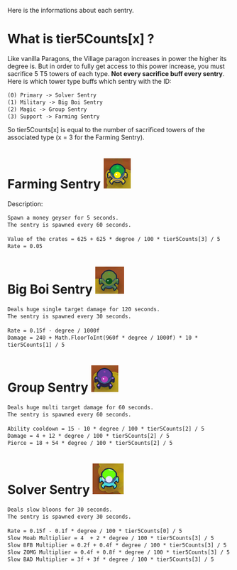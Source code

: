 Here is the informations about each sentry.

# What is tier5Counts[x] ?
Like vanilla Paragons, the Village paragon increases in power the higher its degree is. But in order to fully get access to this power increase, you must sacrifice 5 T5 towers of each type. **Not every sacrifice buff every sentry**. Here is which tower type buffs which sentry with the ID:
```
(0) Primary -> Solver Sentry
(1) Military -> Big Boi Sentry
(2) Magic -> Group Sentry
(3) Support -> Farming Sentry
```
So tier5Counts[x] is equal to the number of sacrificed towers of the associated type (x = 3 for the Farming Sentry).

# Farming Sentry ![Farming Sentry Picture](farming_sentry.png)
Description: 
```
Spawn a money geyser for 5 seconds. 
The sentry is spawned every 60 seconds.

Value of the crates = 625 + 625 * degree / 100 * tier5Counts[3] / 5
Rate = 0.05
```

# Big Boi Sentry ![Big Boi Sentry Picture](big_boi_sentry.PNG)
```
Deals huge single target damage for 120 seconds.
The sentry is spawned every 30 seconds.

Rate = 0.15f - degree / 1000f
Damage = 240 + Math.FloorToInt(960f * degree / 1000f) * 10 * tier5Counts[1] / 5
```

# Group Sentry ![Group Picture](group_sentry.PNG)
```
Deals huge multi target damage for 60 seconds.
The sentry is spawned every 60 seconds.

Ability cooldown = 15 - 10 * degree / 100 * tier5Counts[2] / 5
Damage = 4 + 12 * degree / 100 * tier5Counts[2] / 5
Pierce = 18 + 54 * degree / 100 * tier5Counts[2] / 5
```

# Solver Sentry ![Solver Picture](solver_sentry.PNG)
```
Deals slow bloons for 30 seconds.
The sentry is spawned every 30 seconds.

Rate = 0.15f - 0.1f * degree / 100 * tier5Counts[0] / 5
Slow Moab Multiplier = 4  + 2 * degree / 100 * tier5Counts[3] / 5
Slow BFB Multiplier = 0.2f + 0.4f * degree / 100 * tier5Counts[3] / 5
Slow ZOMG Multiplier = 0.4f + 0.8f * degree / 100 * tier5Counts[3] / 5
Slow BAD Multiplier = 3f + 3f * degree / 100 * tier5Counts[3] / 5
```
